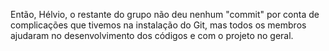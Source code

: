 Então, Hélvio, o restante do grupo não deu nenhum "commit" por conta de complicações que tivemos na instalação do Git, mas todos os membros ajudaram no desenvolvimento dos códigos e com o projeto no geral.
